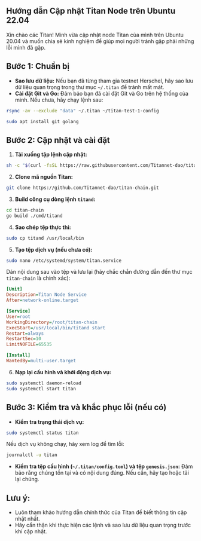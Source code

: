 ## Hướng dẫn Cập nhật Titan Node trên Ubuntu 22.04

Xin chào các Titan! Mình vừa cập nhật node Titan của mình trên Ubuntu 20.04 và muốn chia sẻ kinh nghiệm để giúp mọi người tránh gặp phải những lỗi mình đã gặp.

## Bước 1: Chuẩn bị

* **Sao lưu dữ liệu:** Nếu bạn đã từng tham gia testnet Herschel, hãy sao lưu dữ liệu quan trọng trong thư mục `~/.titan` để tránh mất mát.
* **Cài đặt Git và Go:** Đảm bảo bạn đã cài đặt Git và Go trên hệ thống của mình. Nếu chưa, hãy chạy lệnh sau:


```bash
rsync -av --exclude "data" ~/.titan ~/titan-test-1-config
```


```bash
sudo apt install git golang
```

## Bước 2: Cập nhật và cài đặt

1. **Tải xuống tập lệnh cập nhật:**

```bash
sh -c "$(curl -fsSL https://raw.githubusercontent.com/Titannet-dao/titan-chain/main/scripts/update.sh)"
```

2. **Clone mã nguồn Titan:**

```bash
git clone https://github.com/Titannet-dao/titan-chain.git
```

3. **Build công cụ dòng lệnh `titand`:**

```bash
cd titan-chain
go build ./cmd/titand
```

4. **Sao chép tệp thực thi:**

```bash
sudo cp titand /usr/local/bin
```

5. **Tạo tệp dịch vụ (nếu chưa có):**

```bash
sudo nano /etc/systemd/system/titan.service
```

Dán nội dung sau vào tệp và lưu lại (hãy chắc chắn đường dẫn đến thư mục `titan-chain` là chính xác):

```ini
[Unit]
Description=Titan Node Service
After=network-online.target

[Service]
User=root
WorkingDirectory=/root/titan-chain
ExecStart=/usr/local/bin/titand start
Restart=always
RestartSec=10
LimitNOFILE=65535

[Install]
WantedBy=multi-user.target
```

6. **Nạp lại cấu hình và khởi động dịch vụ:**

```bash
sudo systemctl daemon-reload
sudo systemctl start titan
```

## Bước 3: Kiểm tra và khắc phục lỗi (nếu có)

* **Kiểm tra trạng thái dịch vụ:**

```bash
sudo systemctl status titan
```

Nếu dịch vụ không chạy, hãy xem log để tìm lỗi:

```bash
journalctl -u titan
```

* **Kiểm tra tệp cấu hình (`~/.titan/config.toml`) và tệp `genesis.json`:** Đảm bảo rằng chúng tồn tại và có nội dung đúng. Nếu cần, hãy tạo hoặc tải lại chúng.

## Lưu ý:

* Luôn tham khảo hướng dẫn chính thức của Titan để biết thông tin cập nhật nhất.
* Hãy cẩn thận khi thực hiện các lệnh và sao lưu dữ liệu quan trọng trước khi cập nhật.
